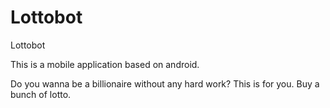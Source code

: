 # Lottobot
Lottobot

This is a mobile application based on android.

Do you wanna be a billionaire without any hard work?
This is for you.
Buy a bunch of lotto.

